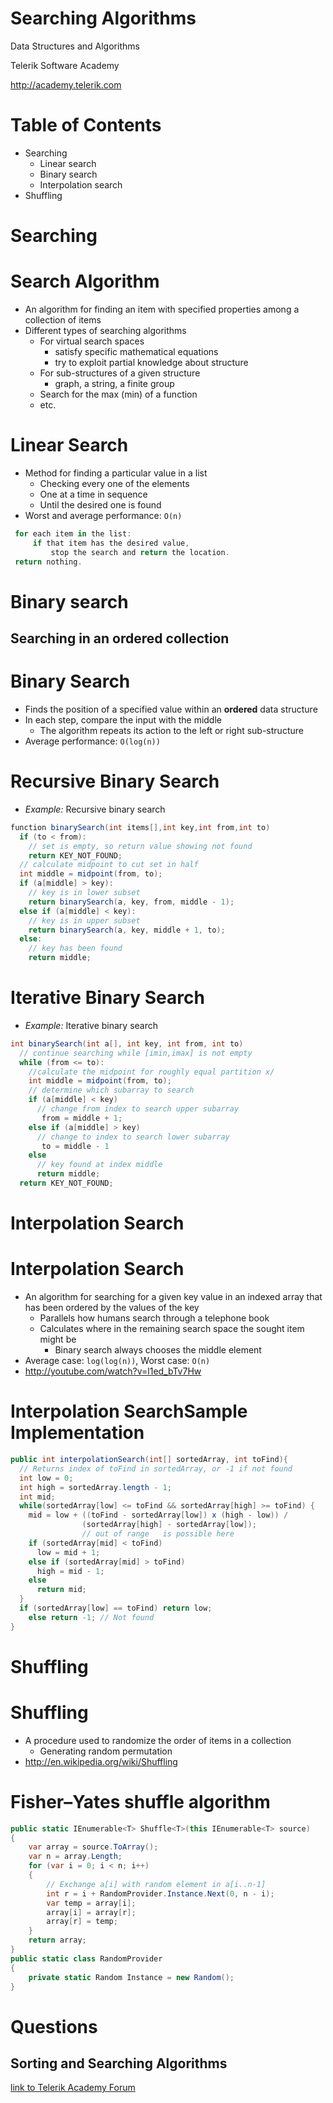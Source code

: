<!-- section start -->
<!-- attr: { class:'slide-title', showInPresentation:true, hasScriptWrapper:true, style:'' } -->
# Searching Algorithms
<div class="signature">
    <p class="signature-course">Data Structures and Algorithms</p>
    <p class="signature-initiative">Telerik Software Academy</p>
    <a href="http://academy.telerik.com" class="signature-link">http://academy.telerik.com</a>
</div>


<!-- attr: { showInPresentation:true, hasScriptWrapper:true, style:'' } -->
# Table of Contents
- Searching
  - Linear search
  - Binary search
  - Interpolation search
- Shuffling


<!-- section start -->
<!-- attr: { class:'slide-section', showInPresentation:true, hasScriptWrapper:true, style:'' } -->
# Searching


<!-- attr: { showInPresentation:true, hasScriptWrapper:true, style:'' } -->
# Search Algorithm
- An algorithm for finding an item with specified properties among a collection of items
- Different types of searching algorithms
  - For virtual search spaces
    - satisfy specific mathematical equations
    - try to exploit partial knowledge about structure
  - For sub-structures of a given structure
    - graph, a string, a finite group
  - Search for the max (min) of a function
  - etc.

<!-- attr: { showInPresentation:true, hasScriptWrapper:true, style:'' } -->
# Linear Search

- Method for finding a particular value in a list
  - Checking every one of the elements
  - One at a time in sequence
  - Until the desired one is found
- Worst and average performance: `O(n)`

```cs
 for each item in the list:
     if that item has the desired value,
         stop the search and return the location.
 return nothing.
```

<!-- section start -->

<!-- attr: {class: 'slide-section'} -->
# Binary search
##  Searching in an ordered collection

<!-- attr: { showInPresentation:true, hasScriptWrapper:true, style:'' } -->
# Binary Search

- Finds the position of a specified value within an **ordered** data structure
- In each step, compare the input with the middle
  - The algorithm repeats its action to the left or right sub-structure
- Average performance: `O(log(n))`

<!-- attr: { showInPresentation:true, style:'' } -->
# Recursive Binary Search

- _Example:_ Recursive binary search

```cs
function binarySearch(int items[],int key,int from,int to)
  if (to < from):
    // set is empty, so return value showing not found
    return KEY_NOT_FOUND;
  // calculate midpoint to cut set in half
  int middle = midpoint(from, to);
  if (a[middle] > key):
    // key is in lower subset
    return binarySearch(a, key, from, middle - 1);
  else if (a[middle] < key):
    // key is in upper subset
    return binarySearch(a, key, middle + 1, to);
  else:
    // key has been found
    return middle;
```

<!-- attr: { showInPresentation:true, hasScriptWrapper:true } -->
# Iterative Binary Search

- _Example:_ Iterative binary search

```cs
int binarySearch(int a[], int key, int from, int to)
  // continue searching while [imin,imax] is not empty
  while (from <= to):
    //calculate the midpoint for roughly equal partition x/
    int middle = midpoint(from, to);
    // determine which subarray to search
    if (a[middle] < key)
      // change from index to search upper subarray
       from = middle + 1;
    else if (a[middle] > key)
      // change to index to search lower subarray
       to = middle - 1
    else
      // key found at index middle
      return middle;
  return KEY_NOT_FOUND;
```

<!-- attr: {class: 'slide-section'} -->

<!-- section start -->

<!-- attr: {class: 'slide-section'} -->
# Interpolation Search

<!-- attr: { showInPresentation:true, style:'' } -->
# Interpolation Search
- An algorithm for searching for a given key value in an indexed array that has been ordered by the values of the key
  - Parallels how humans search through a telephone book
  - Calculates where in the remaining search space the sought item might be
    - Binary search always chooses the middle element
- Average case: `log(log(n))`, Worst case: `O(n)`
- http://youtube.com/watch?v=l1ed_bTv7Hw

<!-- attr: { showInPresentation:true, style:'font-size:0.85em' } -->
# Interpolation SearchSample Implementation

```cs
public int interpolationSearch(int[] sortedArray, int toFind){
  // Returns index of toFind in sortedArray, or -1 if not found
  int low = 0;
  int high = sortedArray.length - 1;
  int mid;
  while(sortedArray[low] <= toFind && sortedArray[high] >= toFind) {
    mid = low + ((toFind - sortedArray[low]) x (high - low)) /
                (sortedArray[high] - sortedArray[low]);
                // out of range   is possible here
    if (sortedArray[mid] < toFind)
      low = mid + 1;
    else if (sortedArray[mid] > toFind)
      high = mid - 1;
    else
      return mid;
  }
  if (sortedArray[low] == toFind) return low;
    else return -1; // Not found
}
```

<!-- section start -->
<!-- attr: { class:'slide-section', showInPresentation:true, hasScriptWrapper:true, style:'' } -->
# Shuffling

<!-- attr: { showInPresentation:true, hasScriptWrapper:true, style:'' } -->
# Shuffling
- A procedure used to randomize the order of items in a collection
  - Generating random permutation
- http://en.wikipedia.org/wiki/Shuffling

<!-- attr: { showInPresentation:true, style:'' } -->
# Fisher–Yates shuffle algorithm

```cs
public static IEnumerable<T> Shuffle<T>(this IEnumerable<T> source)
{
    var array = source.ToArray();
    var n = array.Length;
    for (var i = 0; i < n; i++)
    {
        // Exchange a[i] with random element in a[i..n-1]
        int r = i + RandomProvider.Instance.Next(0, n - i);
        var temp = array[i];
        array[i] = array[r];
        array[r] = temp;
    }
    return array;
}
public static class RandomProvider
{
    private static Random Instance = new Random();
}
```

<!-- section start -->
<!-- attr: { id:'questions', class:'slide-section', showInPresentation:true, style:'' } -->
# Questions
## Sorting and Searching Algorithms
[link to Telerik Academy Forum](http://telerikacademy.com/Forum/Category/15/data-structures-algorithms)
